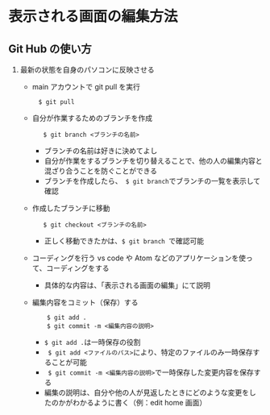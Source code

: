 # 表示される画面の編集方法

## Git Hub の使い方

1. 最新の状態を自身のパソコンに反映させる

   - main アカウントで git pull を実行

   ```
        $ git pull
   ```

   - 自分が作業するためのブランチを作成

     ```
        $ git branch <ブランチの名前>
     ```

     - ブランチの名前は好きに決めてよし
     - 自分が作業をするブランチを切り替えることで、他の人の編集内容と混ざり合うことを防ぐことができる
     - ブランチを作成したら、` $ git branch`でブランチの一覧を表示して確認

   - 作成したブランチに移動

     ```
        $ git checkout <ブランチの名前>
     ```

     - 正しく移動できたかは、`$ git branch `で確認可能

   - コーディングを行う
     vs code や Atom などのアプリケーションを使って、コーディングをする

     - 具体的な内容は、「表示される画面の編集」にて説明

   - 編集内容をコミット（保存）する

     ```
         $ git add .
         $ git commit -m <編集内容の説明>
     ```

     - `$ git add .`は一時保存の役割
     - ` $ git add <ファイルのパス>`により、特定のファイルのみ一時保存することが可能
     - ` $ git commit -m <編集内容の説明>`で一時保存した変更内容を保存する
     - 編集の説明は、自分や他の人が見返したときにどのような変更をしたのかがわかるように書く（例：edit home 画面）
